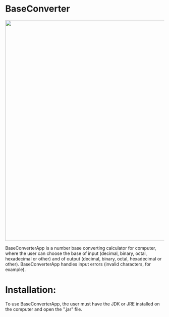 # BaseConverter

<img src="https://github.com/MatheusWAlvarenga/BaseConverter/blob/main/BaseConnverterApp.png?raw=true" width = "700px" />

BaseConverterApp  is a number base converting calculator for computer, where the
user can choose the base of input (decimal, binary, octal, hexadecimal or other) and of
output (decimal, binary, octal, hexadecimal or other). BaseConverterApp handles input errors (invalid characters, for example).

# Installation:
To use BaseConverterApp, the user must have the JDK or JRE installed on the computer and open the ".jar" file.
